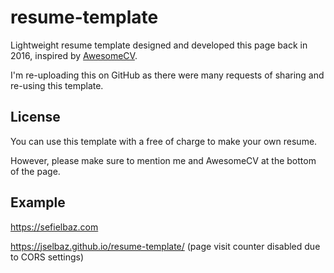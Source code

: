 # resume-template

Lightweight resume template designed and developed this page back in 2016, inspired by [AwesomeCV](https://github.com/posquit0/Awesome-CV).

I'm re-uploading this on GitHub as there were many requests of sharing and re-using this template.


## License

You can use this template with a free of charge to make your own resume.

However, please make sure to mention me and AwesomeCV at the bottom of the page.

## Example

https://sefielbaz.com

https://jselbaz.github.io/resume-template/ (page visit counter disabled due to CORS settings) 
